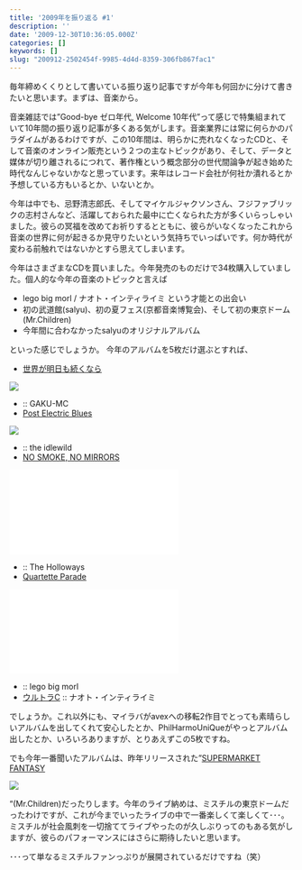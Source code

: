 ```yaml
---
title: '2009年を振り返る #1'
description: ''
date: '2009-12-30T10:36:05.000Z'
categories: []
keywords: []
slug: "200912-2502454f-9985-4d4d-8359-306fb867fac1"
---
```

毎年締めくくりとして書いている振り返り記事ですが今年も何回かに分けて書きたいと思います。まずは、音楽から。

音楽雑誌では”Good-bye ゼロ年代, Welcome 10年代”って感じで特集組まれていて10年間の振り返り記事が多くある気がします。音楽業界には常に何らかのパラダイムがあるわけですが、この10年間は、明らかに売れなくなったCDと、そして音楽のオンライン販売という２つの主なトピックがあり、そして、データと媒体が切り離されるにつれて、著作権という概念部分の世代間論争が起き始めた時代なんじゃないかなと思っています。来年はレコード会社が何社か潰れるとか予想している方もいるとか、いないとか。

今年は中でも、忌野清志郎氏、そしてマイケルジャクソンさん、フジファブリックの志村さんなど、活躍しておられた最中に亡くなられた方が多くいらっしゃいました。彼らの冥福を改めてお祈りするとともに、彼らがいなくなったこれから音楽の世界に何が起きるか見守りたいという気持ちでいっぱいです。何か時代が変わる前触れではないかとすら思えてしまいます。

今年はさまざまなCDを買いました。今年発売のものだけで34枚購入していました。個人的な今年の音楽のトピックと言えば

*   lego big morl / ナオト・インティライミ という才能との出会い
*   初の武道館(salyu)、初の夏フェス(京都音楽博覧会)、そして初の東京ドーム(Mr.Children)
*   今年間に合わなかったsalyuのオリジナルアルバム

といった感じでしょうか。 今年のアルバムを5枚だけ選ぶとすれば、

*   [世界が明日も続くなら](http://www.amazon.co.jp/gp/product/B002M34BJ4?ie=UTF8&tag=qli-22&linkCode=as2&camp=247&creative=7399&creativeASIN=B002M34BJ4)

![](0__QCgG6wau4__FBiXKF..gif.gif)

*   :: GAKU-MC
*   [Post Electric Blues](http://www.amazon.co.jp/gp/product/B002ICGC82?ie=UTF8&tag=qli-22&linkCode=as2&camp=247&creative=7399&creativeASIN=B002ICGC82)

![](0__TXm1C3Z9FL5Ynoh4..gif.gif)

*   :: the idlewild
*   [NO SMOKE, NO MIRRORS](http://www.amazon.co.jp/gp/product/B001UGM0XS?ie=UTF8&tag=qli-22&linkCode=as2&camp=247&creative=7399&creativeASIN=B001UGM0XS)

![](0__pu7CYo2V__5nU0JGS..xml.xml)

*   :: The Holloways
*   [Quartette Parade](http://www.amazon.co.jp/gp/product/B001LPF15W?ie=UTF8&tag=qli-22&linkCode=as2&camp=247&creative=7399&creativeASIN=B001LPF15W)

![](0____FwZqd4fd5Iup__Cz..xml.xml)

*   :: lego big morl
*   [ウルトラC](http://www.towerrecords.co.jp/sitemap/CSfCardMain.jsp?GOODS_NO=1919498&GOODS_SORT_CD=104) :: ナオト・インティライミ

でしょうか。これ以外にも、マイラバがavexへの移転2作目でとっても素晴らしいアルバムを出してくれて安心したとか、PhilHarmoUniQueがやっとアルバム出したとか、いろいろありますが、とりあえずこの5枚ですね。

でも今年一番聞いたアルバムは、昨年リリースされた”[SUPERMARKET FANTASY](http://www.amazon.co.jp/gp/product/B001H0GBZ0?ie=UTF8&tag=qli-22&linkCode=as2&camp=247&creative=7399&creativeASIN=B001H0GBZ0)

![](0__z9n5jePAHZdiO2Tb..gif.gif)

“(Mr.Children)だったりします。今年のライブ納めは、ミスチルの東京ドームだったわけですが、これが今までいったライブの中で一番楽しくて楽しくて･･･。ミスチルが社会風刺を一切捨ててライブやったのが久しぶりってのもある気がしますが、彼らのパフォーマンスにはさらに期待したいと思います。

･･･って単なるミスチルファンっぷりが展開されているだけですね（笑）